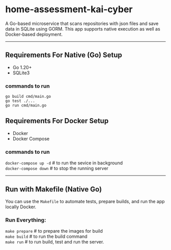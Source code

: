 # home-assessment-kai-cyber
A Go-based microservice that scans repositories with json files and save data in SQLite using GORM. This app supports native execution as well as Docker-based deployment.

---

## Requirements For Native (Go) Setup
- Go 1.20+
- SQLite3
  
### commands to run
  `go build cmd/main.go` <br>
  `go test ./...` <br>
  `go run cmd/main.go` <br>

## Requirements For Docker Setup
- Docker 
- Docker Compose

### commands to run
  `docker-compose up -d`    #   to run the sevice in background  <br>
  `docker-compose down`   # to stop the running server<br>

---

## Run with Makefile (Native Go)

You can use the `Makefile` to automate tests, prepare builds, and run the app locally Docker.

### Run Everything:

`make prepare`  # to prepare the images for build <br>
`make build`    # to run the build command <br>
`make run`      # to run build, test and run the server. <br>

